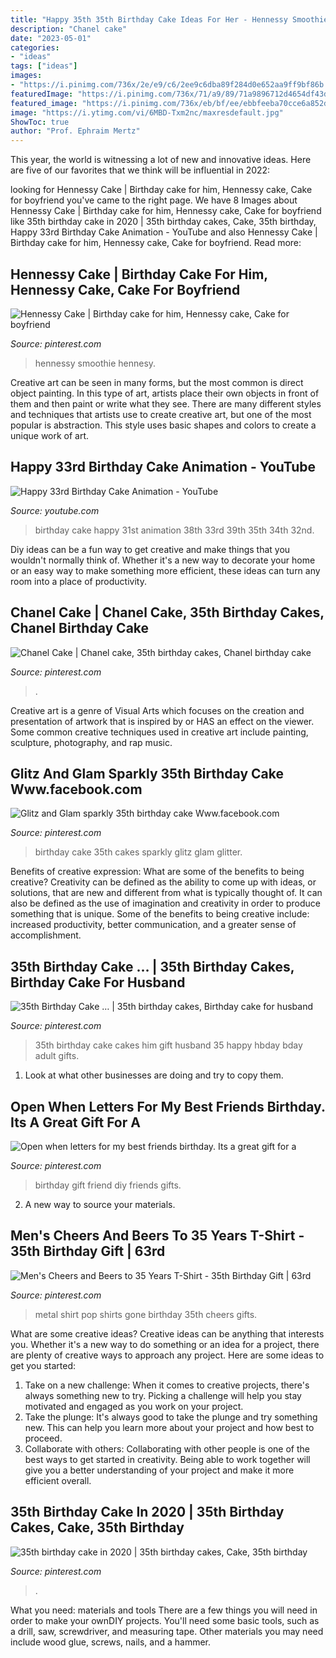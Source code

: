 ```yaml
---
title: "Happy 35th 35th Birthday Cake Ideas For Her - Hennessy Smoothie Hennesy"
description: "Chanel cake"
date: "2023-05-01"
categories:
- "ideas"
tags: ["ideas"]
images:
- "https://i.pinimg.com/736x/2e/e9/c6/2ee9c6dba89f284d0e652aa9ff9bf86b.jpg"
featuredImage: "https://i.pinimg.com/736x/71/a9/89/71a9896712d4654df43d4d8332a1d545.jpg"
featured_image: "https://i.pinimg.com/736x/eb/bf/ee/ebbfeeba70cce6a852d98e0e1b5f6eaf.jpg"
image: "https://i.ytimg.com/vi/6MBD-Txm2nc/maxresdefault.jpg"
ShowToc: true
author: "Prof. Ephraim Mertz"
---
```



This year, the world is witnessing a lot of new and innovative ideas. Here are five of our favorites that we think will be influential in 2022: 

	

		
looking for Hennessy Cake | Birthday cake for him, Hennessy cake, Cake for boyfriend you've came to the right page. We have 8 Images about Hennessy Cake | Birthday cake for him, Hennessy cake, Cake for boyfriend like 35th birthday cake in 2020 | 35th birthday cakes, Cake, 35th birthday, Happy 33rd Birthday Cake Animation - YouTube and also Hennessy Cake | Birthday cake for him, Hennessy cake, Cake for boyfriend. Read more:
		
    
## Hennessy Cake | Birthday Cake For Him, Hennessy Cake, Cake For Boyfriend

<img loading=lazy src="https://i.pinimg.com/736x/eb/bf/ee/ebbfeeba70cce6a852d98e0e1b5f6eaf.jpg" onerror="this.onerror=null;this.src='https://tse1.mm.bing.net/th?id=OIP.S7haNEwtQ00CAbo_5n7DtgHaJ3&amp;pid=15.1';" alt="Hennessy Cake | Birthday cake for him, Hennessy cake, Cake for boyfriend">

_Source: pinterest.com_

>hennessy smoothie hennesy. 

	

Creative art can be seen in many forms, but the most common is direct object painting. In this type of art, artists place their own objects in front of them and then paint or write what they see. There are many different styles and techniques that artists use to create creative art, but one of the most popular is abstraction. This style uses basic shapes and colors to create a unique work of art.

    
## Happy 33rd Birthday Cake Animation - YouTube

<img loading=lazy src="https://i.ytimg.com/vi/6MBD-Txm2nc/maxresdefault.jpg" onerror="this.onerror=null;this.src='https://tse4.mm.bing.net/th?id=OIP.H5l73Icj4xqHPgsYprgZJgHaEK&amp;pid=15.1';" alt="Happy 33rd Birthday Cake Animation - YouTube">

_Source: youtube.com_

>birthday cake happy 31st animation 38th 33rd 39th 35th 34th 32nd. 

	

Diy ideas can be a fun way to get creative and make things that you wouldn't normally think of. Whether it's a new way to decorate your home or an easy way to make something more efficient, these ideas can turn any room into a place of productivity.

    
## Chanel Cake | Chanel Cake, 35th Birthday Cakes, Chanel Birthday Cake

<img loading=lazy src="https://i.pinimg.com/736x/d4/ab/c8/d4abc8728dd043b41f2bc3a36ee6a7a8.jpg" onerror="this.onerror=null;this.src='https://tse4.mm.bing.net/th?id=OIP.suFMbR3hcceGhvEA7RsjugHaLr&amp;pid=15.1';" alt="Chanel Cake | Chanel cake, 35th birthday cakes, Chanel birthday cake">

_Source: pinterest.com_

>. 

	

Creative art is a genre of Visual Arts which focuses on the creation and presentation of artwork that is inspired by or HAS an effect on the viewer. Some common creative techniques used in creative art include painting, sculpture, photography, and rap music.

    
## Glitz And Glam Sparkly 35th Birthday Cake Www.facebook.com

<img loading=lazy src="https://i.pinimg.com/originals/6e/dd/e0/6edde073cdc385a337832f1781068053.jpg" onerror="this.onerror=null;this.src='https://tse2.mm.bing.net/th?id=OIP.nYzFkQk32jYvp8S02Ke8owHaJ4&amp;pid=15.1';" alt="Glitz and Glam sparkly 35th birthday cake Www.facebook.com">

_Source: pinterest.com_

>birthday cake 35th cakes sparkly glitz glam glitter. 

	

Benefits of creative expression: What are some of the benefits to being creative?
Creativity can be defined as the ability to come up with ideas, or solutions, that are new and different from what is typically thought of. It can also be defined as the use of imagination and creativity in order to produce something that is unique. Some of the benefits to being creative include: increased productivity, better communication, and a greater sense of accomplishment.

    
## 35th Birthday Cake … | 35th Birthday Cakes, Birthday Cake For Husband

<img loading=lazy src="https://i.pinimg.com/736x/36/5f/c3/365fc3e1b90c828116e7ed7ff42bccc2--th-birthday-ideas-for-him-th-birthday-cakes.jpg" onerror="this.onerror=null;this.src='https://tse4.mm.bing.net/th?id=OIP.7AI5W0ZxWkClZgcJ2mSBFwHaHa&amp;pid=15.1';" alt="35th Birthday Cake … | 35th birthday cakes, Birthday cake for husband">

_Source: pinterest.com_

>35th birthday cake cakes him gift husband 35 happy hbday bday adult gifts. 

	

1. Look at what other businesses are doing and try to copy them.

    
## Open When Letters For My Best Friends Birthday. Its A Great Gift For A

<img loading=lazy src="https://i.pinimg.com/736x/c1/7e/95/c17e957ad73ab14473aff653bc2d1a91--my-best-friends-birthday-best-friend-birthday-gift-ideas-diy.jpg" onerror="this.onerror=null;this.src='https://tse3.mm.bing.net/th?id=OIP.cLMKF7aolOXv3TqgDHoqjAHaJ6&amp;pid=15.1';" alt="Open when letters for my best friends birthday. Its a great gift for a">

_Source: pinterest.com_

>birthday gift friend diy friends gifts. 

	

2. A new way to source your materials.

    
## Men&#039;s Cheers And Beers To 35 Years T-Shirt - 35th Birthday Gift | 63rd

<img loading=lazy src="https://i.pinimg.com/736x/71/a9/89/71a9896712d4654df43d4d8332a1d545.jpg" onerror="this.onerror=null;this.src='https://tse4.mm.bing.net/th?id=OIP.2V0hUVqseTI2W6iFUjC2lgHaHa&amp;pid=15.1';" alt="Men&#039;s Cheers and Beers to 35 Years T-Shirt - 35th Birthday Gift | 63rd">

_Source: pinterest.com_

>metal shirt pop shirts gone birthday 35th cheers gifts. 

	

What are some creative ideas?
Creative ideas can be anything that interests you. Whether it's a new way to do something or an idea for a project, there are plenty of creative ways to approach any project. Here are some ideas to get you started: 
1. Take on a new challenge: When it comes to creative projects, there's always something new to try. Picking a challenge will help you stay motivated and engaged as you work on your project. 
2. Take the plunge: It's always good to take the plunge and try something new. This can help you learn more about your project and how best to proceed. 
3. Collaborate with others: Collaborating with other people is one of the best ways to get started in creativity. Being able to work together will give you a better understanding of your project and make it more efficient overall.

    
## 35th Birthday Cake In 2020 | 35th Birthday Cakes, Cake, 35th Birthday

<img loading=lazy src="https://i.pinimg.com/736x/2e/e9/c6/2ee9c6dba89f284d0e652aa9ff9bf86b.jpg" onerror="this.onerror=null;this.src='https://tse3.mm.bing.net/th?id=OIP.yDdWdOdUgZVwV6dShY4Y5gHaJ3&amp;pid=15.1';" alt="35th birthday cake in 2020 | 35th birthday cakes, Cake, 35th birthday">

_Source: pinterest.com_

>. 

	

What you need: materials and tools
There are a few things you will need in order to make your ownDIY projects. You'll need some basic tools, such as a drill, saw, screwdriver, and measuring tape. Other materials you may need include wood glue, screws, nails, and a hammer.

